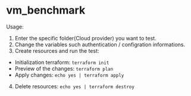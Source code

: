 # vm_benchmark
Usage:
1. Enter the specific folder(Cloud provider) you want to test.
2. Change the variables such authentication / configration informations.
3. Create resources and run the test:
- Initialization terraform: `terraform init`
- Preview of the changes: `terraform plan`
- Apply changes: `echo yes | terraform apply`
4. Delete resources: `echo yes | terraform destroy`
